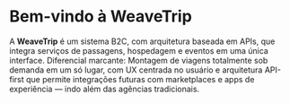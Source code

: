 # Bem-vindo à **WeaveTrip**

A **WeaveTrip** é um sistema B2C, com arquitetura baseada em APIs, que integra serviços de passagens, hospedagem e eventos em uma única interface. Diferencial marcante: Montagem de viagens totalmente sob demanda em um só lugar, com UX centrada no usuário e arquitetura API-first que permite integrações futuras com marketplaces e apps de experiência — indo além das agências tradicionais.

<br /><br />
